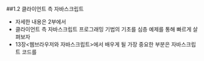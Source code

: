 ##1.2 클라이언트 측 자바스크립트
- 자세한 내용은 2부에서
- 클라이언트 측 자바스크립트 프로그래밍 기법의 기초를 심층 예제를 통해 빠르게 살펴보자
- 13장<웹브라우저와 자바스크립트>에서 배우게 될 가장 중요한 부분은 자바스크립트 코드를<script>태그를 통해 HTML파일에 내장할 수 있다는 점

```javascript
<html>
<head>
<script src="library.js"></script><!--자바스크립트로 작성된 라이브러리를 포함시킨다-->
</head>
<body>
<p>p태그는 HTML에서 문단을 뜻한다</p>
<script>
//이 부분은 HTML파일 안에 내장한 클라이언트 측 자바스크립트의 일부이다
</script>
<p>그 밖에 다른 HTML태그가 올 수 있다.</p>
</body>
</html>
```

-14장<Window객체>에서는 웹브라우저에서 자바스크립트를 작성하는 방법과 클라이언트측 자바스크립트에서 사용하는 몇 가지 중요한 전역함수들

```javascript
<script>
function moveon() {
	//모달 상자를 출력해서 사용자에게 질문을 한다
	var answer = confirm("Ready to move on?");
	//확인 버튼을 누를 경우, 브라우저는 새 페이지를 출력한다
	if( answer ) window.location = "http://google.com";
}
//위 스크립트를 1분 후에 실행한다
setTimeout(moveon, 60000);
```

- 15장<문서 스크립팅>은 HTML문서를 스크립트를 사용해서 조작하는 방법을 다룬다
- HTML문서에 포함된 특정 엘리먼트를 찾거나, 찾은 HTML엘리먼트의 속성을 다루는 방법 혹은 엘리먼트에 표현된 콘텐츠 내용을 바꾸거나 새로운 엘리먼트를 추가하는 방법을 설명

```javascript
//문서의 디버깅 영역에 메세지를 출력한다
//만약 디버깅 영역이 존재하지 않으면 생성한다
function debug(msg) {
	//id속성을 사용해서 디버깅을 위한 영역을 찾는다
	var log = document.getElementById("debuglog");

	//만약 id가 "debuglog"인 엘리먼트가 없으면 임의로 생성한다
	if (!log) {
		log = document.createElement("div"); //새 <div>엘리먼트를 만든다
		log.id = "debuglog"; //엘리먼트의 id값을 "debuglog"로 한다

		log.innerHTML = "<h1>Debug Log</h1>"; //엘리먼트의 내용을 정의한다

		document.body.appendChild(log); //문서의 끝에 엘리먼트를 추가한다
	}

	//메시지를 <pre>엘리먼트의 텍스트 노드로 설정한 후,
	//디버깅 영역에 출력한다
	var pre = document.createElement("pre"); //pre엘리먼트를 만든다
	var text = document.createElement("text"); //text엘리먼트를 만든다

	pre.appendChild(text); //text노드를 pre에 추가
	log.appendChild(pre); //pre엘리먼트를 디버깅 영역에 추가
}
```

- 16장<CSS스크립팅>에서는 CSS스타일을 정의하는 방법을 설명
- HTML엘리먼트의 style또는 class 속성을 사용

```javascript
function hide(e, reflow) { //엘리먼트e의 스타일을 스크립트를 사용해 숨긴다
	if (reflow) { //두 번째 인자가 true면
		e.style.display = "none"; //엘리먼트가 차지한 공간을 숨긴다
	}
	else {//두 번째 인자가 true가 아니면,
		e.style.visibility = "hidden"; //엘리먼트가 차지한 공간을 그대로 두고, 내용을 숨긴다
	}
}
function highlight(e) { //엘리먼트 e에 CSS클래스를 설정해서 하이라이트효과를 설정
	//속성을 정의하거나 이미 정의되어있는 class속성에 새로운 값을 추가
	//기존에 hilite라는 클래스가 CSS스타일시트에 정의되어 있다고 가정한다
	if (!e.className) e.className = "hilite";
	else e.className += " hilite";
}
```

- 이벤트 핸들러는 브라우저에 등록하는 자바스크립트 함수로, 특정 이벤트가 발생했을 때 브라우저는 해당 이벤트에 등록된 이벤트 핸들러를 호출한다
- 17장<이벤트 핸들링>은 이벤트 핸들러를 정의하고 등록하는 방법과 특정 이벤트가 발생했을 때 브라우저가 해당 이벤트 핸들러를 어떻게 호출하는 지 설명
- 가장 손쉽게 이벤트 핸들러를 등록하는 방법은 HTML엘리먼트 속성에 "on"으로 시작하는 이벤트 핸들러를 지정하는 것
- 앞에서 다룬 debug()와 hide()함수를 debug.js, hide.js에 저장하고 아래의 예제를 만들었다

```javascript
<script src="debug.js"></script>
<script src="hide.js"></script>
Hello
<button onclick="hide(this, true); debug('hide button 1');">Hide1</button>
<button onclick="hide(this); debug('hide button 2);">Hide2</button>
world
```

- 다음 예제는 "load"이벤트에 이벤트 핸들러를 등록하는 것

```javascript
//"load"이벤트는 문서 로딩이 완료될 때 발생
window.onload = function() {
	//모든 <img>태그를 찾는다
	var images = document.getElementByTagName("img");
	//모든 <img>태그에 '클릭'행위가 일어날때
	//해당 이미지를 숨기는 이벤트 핸들러를 등록
	for ( var i = 0 ; i < images.length; i++ ) {
		var image = images[i];
		if( image.addEventListener ) //핸들러를 등록하는 또 다른 방법
			image.addEvnetListener("click", hide, false);
		else //IE8이나 이전 버전용
			image.attachEvent("onclick", hide);
	}
	//<img>태그에 등록할 이벤트 핸들러 함수
	function hide(event) { event.target.style.visibility = "hidden"; }
};
```

- API중 어떤 것은 사용하기 복잡하고, 일부 API는 특정브라우저에서 제대로 작동하지 않을 수 있다
- 이러한 이유로, 기본적인 프로그래밍 작업을 단순화 하기 위해 특정 라이브러리나 프레임워크를 선택
- 가장 유명한 라이브러리는 jQuery
- jQuery는 주요 브라우저에 대해 철저히 테스트되고 있어서 IE6에서도 잘 동작
- jQuery는 $()형태의 함수 이름을 빈번하게 사용
- debug()함수를 jQuery를 사용해 다시 작성하기

```javascript
functio debug(msg) {
	var log = $("#debuglog"); //메시지가 출력될 엘리먼트를 찾는다
	if (log.length == 0) { //해당 엘리먼트가 존재하지 않으면 생성한다
		log = $("<div id='debuglog'><h1>Debug Log</h1></div>");
		log.appendTo(document.body); //생성한 엘리먼트를 문서 젤 하단에 추가한다
	}
	log.append($("<pre/>").text(msg)); //<pre>안에 메시지를 생성하여 출력될 영역에 추가한다
}
```
